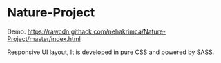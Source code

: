 # Nature-Project

Demo: https://rawcdn.githack.com/nehakrimca/Nature-Project/master/index.html

Responsive UI layout, It is developed in pure CSS and powered by SASS.
